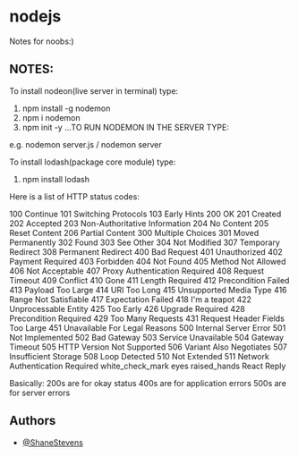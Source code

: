 
# nodejs

Notes for noobs:)

## NOTES:

To install nodeon(live server in terminal) type: 
1. npm install -g nodemon
2. npm i nodemon
3. npm init -y
...TO RUN NODEMON IN THE SERVER TYPE:
<!-- nodemon "and the js file name" -->e.g. nodemon server.js / nodemon server

To install lodash(package core module) type:
1. npm install lodash

Here is a list of HTTP status codes:

100 Continue
101 Switching Protocols
103 Early Hints
200 OK
201 Created
202 Accepted
203 Non-Authoritative Information
204 No Content
205 Reset Content
206 Partial Content
300 Multiple Choices
301 Moved Permanently
302 Found
303 See Other
304 Not Modified
307 Temporary Redirect
308 Permanent Redirect
400 Bad Request
401 Unauthorized
402 Payment Required
403 Forbidden
404 Not Found
405 Method Not Allowed
406 Not Acceptable
407 Proxy Authentication Required
408 Request Timeout
409 Conflict
410 Gone
411 Length Required
412 Precondition Failed
413 Payload Too Large
414 URI Too Long
415 Unsupported Media Type
416 Range Not Satisfiable
417 Expectation Failed
418 I'm a teapot
422 Unprocessable Entity
425 Too Early
426 Upgrade Required
428 Precondition Required
429 Too Many Requests
431 Request Header Fields Too Large
451 Unavailable For Legal Reasons
500 Internal Server Error
501 Not Implemented
502 Bad Gateway
503 Service Unavailable
504 Gateway Timeout
505 HTTP Version Not Supported
506 Variant Also Negotiates
507 Insufficient Storage
508 Loop Detected
510 Not Extended
511 Network Authentication Required
white_check_mark
eyes
raised_hands
React
Reply


Basically:
200s are for okay status
400s are for application errors
500s are for server errors



## Authors

- [@ShaneStevens](https://github.com/BEASTxk9)

